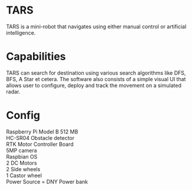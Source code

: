 # TARS
TARS is a mini-robot that navigates using either manual control or artificial intelligence.

# Capabilities
TARS can search for destination using various search algorithms like DFS, BFS, A Star et cetera. The software also consists of a simple visual UI that allows user to configure, deploy and track the movement on a simulated radar.

# Config
Raspberry Pi Model B 512 MB  <br />
HC-SR04 Obstacle detector  <br />
RTK Motor Controller Board  <br />
5MP camera  <br />
Raspbian OS  <br />
2 DC Motors  <br />
2 Side wheels  <br />
1 Castor wheel  <br />
Power Source = DNY Power bank
